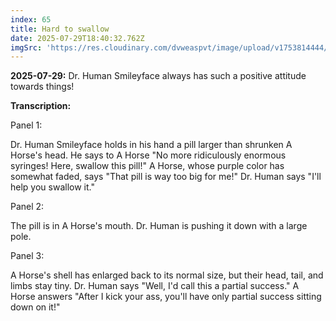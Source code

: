 ```yaml
---
index: 65
title: Hard to swallow
date: 2025-07-29T18:40:32.762Z
imgSrc: 'https://res.cloudinary.com/dvweaspvt/image/upload/v1753814444/065_ysu5nw.png'
---
```


**2025-07-29:** Dr. Human Smileyface always has such a positive attitude towards things!

**Transcription:**

Panel 1:

Dr. Human Smileyface holds in his hand a pill larger than shrunken A Horse's head. He says to A Horse "No more ridiculously enormous syringes! Here, swallow this pill!" A Horse, whose purple color has somewhat faded, says "That pill is way too big for me!" Dr. Human says "I'll help you swallow it."

Panel 2:

The pill is in A Horse's mouth. Dr. Human is pushing it down with a large pole.

Panel 3:

A Horse's shell has enlarged back to its normal size, but their head, tail, and limbs stay tiny. Dr. Human says "Well, I'd call this a partial success." A Horse answers "After I kick your ass, you'll have only partial success sitting down on it!"
